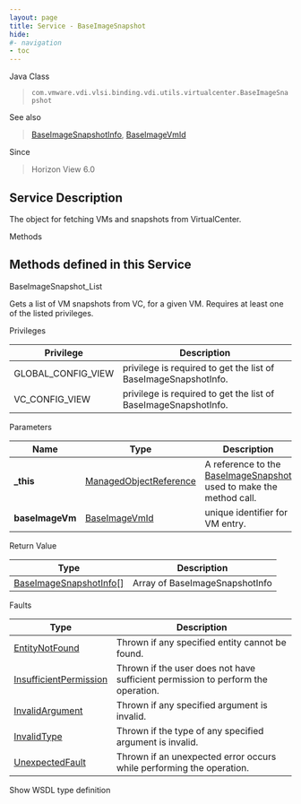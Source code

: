 ```yaml
---
layout: page
title: Service - BaseImageSnapshot
hide:
#- navigation
- toc
---
```








Java Class
> `com.vmware.vdi.vlsi.binding.vdi.utils.virtualcenter.BaseImageSnapshot`

See also
> [BaseImageSnapshotInfo](vdi.utils.virtualcenter.BaseImageSnapshot.BaseImageSnapshotInfo.md), [BaseImageVmId](vdi.entity.BaseImageVmId.md)

Since
> Horizon View 6.0





## Service Description

The object for fetching VMs and snapshots from VirtualCenter.

Methods

Methods defined in this Service
---
BaseImageSnapshot_List




Gets a list of VM snapshots from VC, for a given VM. Requires at least one of the listed privileges.

Privileges

Privilege |  Description
---|---
GLOBAL_CONFIG_VIEW|  privilege is required to get the list of BaseImageSnapshotInfo.
VC_CONFIG_VIEW|  privilege is required to get the list of BaseImageSnapshotInfo.



Parameters

Name| Type| Description
---|---|---
**_this**| [ManagedObjectReference](vmodl.ManagedObjectReference.md)|  A reference to the [BaseImageSnapshot](vdi.utils.virtualcenter.BaseImageSnapshot.md) used to make the method call.
**baseImageVm**| [BaseImageVmId](vdi.entity.BaseImageVmId.md)|  unique identifier for VM entry.




Return Value

Type |  Description
---|---
[BaseImageSnapshotInfo[]](vdi.utils.virtualcenter.BaseImageSnapshot.BaseImageSnapshotInfo.md)| Array of BaseImageSnapshotInfo



Faults

Type |  Description
---|---
[EntityNotFound](vdi.fault.EntityNotFound.md)| Thrown if any specified entity cannot be found.
[InsufficientPermission](vdi.fault.InsufficientPermission.md)| Thrown if the user does not have sufficient permission to perform the operation.
[InvalidArgument](vdi.fault.InvalidArgument.md)| Thrown if any specified argument is invalid.
[InvalidType](vdi.fault.InvalidType.md)| Thrown if the type of any specified argument is invalid.
[UnexpectedFault](vdi.fault.UnexpectedFault.md)| Thrown if an unexpected error occurs while performing the operation.

Show WSDL type definition












 
